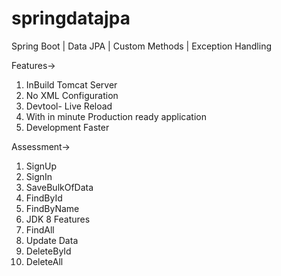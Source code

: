 # springdatajpa

Spring Boot | Data JPA | Custom Methods | Exception Handling

Features->
1. InBuild Tomcat Server
2. No XML Configuration
3. Devtool- Live Reload
4. With in minute Production ready application
5. Development Faster

Assessment->
1. SignUp
2. SignIn
3. SaveBulkOfData
4. FindById
5. FindByName
6. JDK 8 Features
7. FindAll
8. Update Data
9. DeleteById
10. DeleteAll
